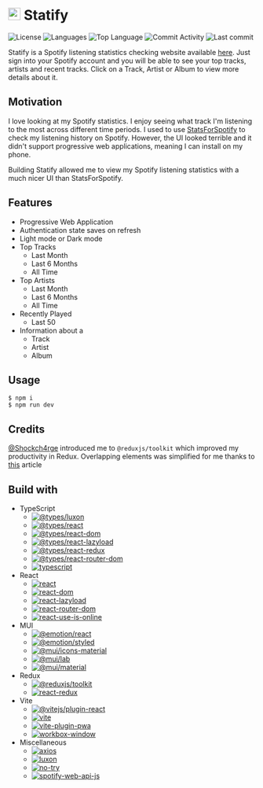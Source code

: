 # <img width="25" height="25" src="https://raw.githubusercontent.com/zS1L3NT/web-react-statify/main/public/favicon.ico" /> Statify

![License](https://img.shields.io/github/license/zS1L3NT/web-react-statify?style=for-the-badge) ![Languages](https://img.shields.io/github/languages/count/zS1L3NT/web-react-statify?style=for-the-badge) ![Top Language](https://img.shields.io/github/languages/top/zS1L3NT/web-react-statify?style=for-the-badge) ![Commit Activity](https://img.shields.io/github/commit-activity/y/zS1L3NT/web-react-statify?style=for-the-badge) ![Last commit](https://img.shields.io/github/last-commit/zS1L3NT/web-react-statify?style=for-the-badge)

Statify is a Spotify listening statistics checking website available [here](https://statify.zectan.com). Just sign into your Spotify account and you will be able to see your top tracks, artists and recent tracks. Click on a Track, Artist or Album to view more details about it.

## Motivation

I love looking at my Spotify statistics. I enjoy seeing what track I'm listening to the most across different time periods. I used to use [StatsForSpotify](https://statsforspotify.com) to check my listening history on Spotify. However, the UI looked terrible and it didn't support progressive web applications, meaning I can install on my phone.

Building Statify allowed me to view my Spotify listening statistics with a much nicer UI than StatsForSpotify.

## Features

-   Progressive Web Application
-   Authentication state saves on refresh
-   Light mode or Dark mode
-   Top Tracks
    -   Last Month
    -   Last 6 Months
    -   All Time
-   Top Artists
    -   Last Month
    -   Last 6 Months
    -   All Time
-   Recently Played
    -   Last 50
-   Information about a
    -   Track
    -   Artist
    -   Album

## Usage

```
$ npm i
$ npm run dev
```

## Credits

[@Shockch4rge](https://github.com/Shockch4rge) introduced me to `@reduxjs/toolkit` which improved my productivity in Redux.
Overlapping elements was simplified for me thanks to [this](https://css-tricks.com/how-to-stack-elements-in-css/) article

## Build with

-   TypeScript
    -   [![@types/luxon](https://img.shields.io/github/package-json/dependency-version/zS1L3NT/web-react-statify/dev/@types/luxon?style=flat-square)](https://npmjs.com/package/@types/luxon)
    -   [![@types/react](https://img.shields.io/github/package-json/dependency-version/zS1L3NT/web-react-statify/dev/@types/react?style=flat-square)](https://npmjs.com/package/@types/react)
    -   [![@types/react-dom](https://img.shields.io/github/package-json/dependency-version/zS1L3NT/web-react-statify/dev/@types/react-dom?style=flat-square)](https://npmjs.com/package/@types/react-dom)
    -   [![@types/react-lazyload](https://img.shields.io/github/package-json/dependency-version/zS1L3NT/web-react-statify/dev/@types/react-lazyload?style=flat-square)](https://npmjs.com/package/@types/react-lazyload)
    -   [![@types/react-redux](https://img.shields.io/github/package-json/dependency-version/zS1L3NT/web-react-statify/dev/@types/react-redux?style=flat-square)](https://npmjs.com/package/@types/react-redux)
    -   [![@types/react-router-dom](https://img.shields.io/github/package-json/dependency-version/zS1L3NT/web-react-statify/dev/@types/react-router-dom?style=flat-square)](https://npmjs.com/package/@types/react-router-dom)
    -   [![typescript](https://img.shields.io/github/package-json/dependency-version/zS1L3NT/web-react-statify/dev/typescript?style=flat-square)](https://npmjs.com/package/typescript)
-   React
    -   [![react](https://img.shields.io/github/package-json/dependency-version/zS1L3NT/web-react-statify/react?style=flat-square)](https://npmjs.com/package/react)
    -   [![react-dom](https://img.shields.io/github/package-json/dependency-version/zS1L3NT/web-react-statify/react-dom?style=flat-square)](https://npmjs.com/package/react-dom)
    -   [![react-lazyload](https://img.shields.io/github/package-json/dependency-version/zS1L3NT/web-react-statify/react-lazyload?style=flat-square)](https://npmjs.com/package/react-lazyload)
    -   [![react-router-dom](https://img.shields.io/github/package-json/dependency-version/zS1L3NT/web-react-statify/react-router-dom?style=flat-square)](https://npmjs.com/package/react-router-dom)
    -   [![react-use-is-online](https://img.shields.io/github/package-json/dependency-version/zS1L3NT/web-react-statify/react-use-is-online?style=flat-square)](https://npmjs.com/package/react-use-is-online)
-   MUI
    -   [![@emotion/react](https://img.shields.io/github/package-json/dependency-version/zS1L3NT/web-react-statify/@emotion/react?style=flat-square)](https://npmjs.com/package/@emotion/react)
    -   [![@emotion/styled](https://img.shields.io/github/package-json/dependency-version/zS1L3NT/web-react-statify/@emotion/styled?style=flat-square)](https://npmjs.com/package/@emotion/styled)
    -   [![@mui/icons-material](https://img.shields.io/github/package-json/dependency-version/zS1L3NT/web-react-statify/@mui/icons-material?style=flat-square)](https://npmjs.com/package/@mui/icons-material)
    -   [![@mui/lab](https://img.shields.io/github/package-json/dependency-version/zS1L3NT/web-react-statify/@mui/lab?style=flat-square)](https://npmjs.com/package/@mui/lab)
    -   [![@mui/material](https://img.shields.io/github/package-json/dependency-version/zS1L3NT/web-react-statify/@mui/material?style=flat-square)](https://npmjs.com/package/@mui/material)
-   Redux
    -   [![@reduxjs/toolkit](https://img.shields.io/github/package-json/dependency-version/zS1L3NT/web-react-statify/@reduxjs/toolkit?style=flat-square)](https://npmjs.com/package/@reduxjs/toolkit)
    -   [![react-redux](https://img.shields.io/github/package-json/dependency-version/zS1L3NT/web-react-statify/react-redux?style=flat-square)](https://npmjs.com/package/react-redux)
-   Vite
    -   [![@vitejs/plugin-react](https://img.shields.io/github/package-json/dependency-version/zS1L3NT/web-react-statify/dev/@vitejs/plugin-react?style=flat-square)](https://npmjs.com/package/@vitejs/plugin-react)
    -   [![vite](https://img.shields.io/github/package-json/dependency-version/zS1L3NT/web-react-statify/dev/vite?style=flat-square)](https://npmjs.com/package/vite)
    -   [![vite-plugin-pwa](https://img.shields.io/github/package-json/dependency-version/zS1L3NT/web-react-statify/dev/vite-plugin-pwa?style=flat-square)](https://npmjs.com/package/vite-plugin-pwa)
    -   [![workbox-window](https://img.shields.io/github/package-json/dependency-version/zS1L3NT/web-react-statify/dev/workbox-window?style=flat-square)](https://npmjs.com/package/workbox-window)
-   Miscellaneous
    -   [![axios](https://img.shields.io/github/package-json/dependency-version/zS1L3NT/web-react-statify/axios?style=flat-square)](https://npmjs.com/package/axios)
    -   [![luxon](https://img.shields.io/github/package-json/dependency-version/zS1L3NT/web-react-statify/luxon?style=flat-square)](https://npmjs.com/package/luxon)
    -   [![no-try](https://img.shields.io/github/package-json/dependency-version/zS1L3NT/web-react-statify/no-try?style=flat-square)](https://npmjs.com/package/no-try)
    -   [![spotify-web-api-js](https://img.shields.io/github/package-json/dependency-version/zS1L3NT/web-react-statify/spotify-web-api-js?style=flat-square)](https://npmjs.com/package/spotify-web-api-js)
